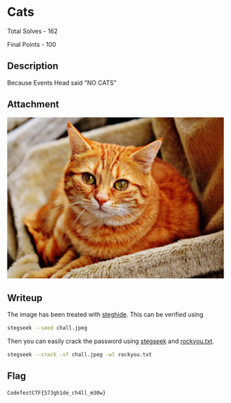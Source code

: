# Cats

Total Solves - 162

Final Points - 100

## Description
Because Events Head said "NO CATS"

## Attachment
![chall.jpg](./attachments/chall.jpg)

## Writeup

The image has been treated with [steghide](https://steghide.sourceforge.net/). This can be verified using 

```bash
stegseek --seed chall.jpeg
```

Then you can easily crack the password using [stegseek](https://github.com/RickdeJager/stegseek) and [rockyou.txt](https://github.com/brannondorsey/naive-hashcat/releases/download/data/rockyou.txt).

```bash
stegseek --crack -sf chall.jpeg -wl rockyou.txt
```

## Flag
`CodefestCTF{573gh1de_ch4ll_m30w}`
